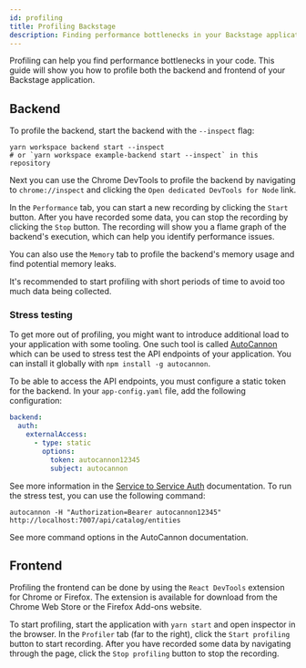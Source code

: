 ```yaml
---
id: profiling
title: Profiling Backstage
description: Finding performance bottlenecks in your Backstage application
---
```


Profiling can help you find performance bottlenecks in your code. This guide will show you how to profile
both the backend and frontend of your Backstage application.

## Backend

To profile the backend, start the backend with the `--inspect` flag:

```shell
yarn workspace backend start --inspect
# or `yarn workspace example-backend start --inspect` in this repository
```

Next you can use the Chrome DevTools to profile the backend by navigating to `chrome://inspect` and
clicking the `Open dedicated DevTools for Node` link.

In the `Performance` tab, you can start a new recording by clicking the `Start` button. After you
have recorded some data, you can stop the recording by clicking the `Stop` button. The recording
will show you a flame graph of the backend's execution, which can help you identify performance issues.

You can also use the `Memory` tab to profile the backend's memory usage and find potential memory leaks.

It's recommended to start profiling with short periods of time to avoid too much data being collected.

### Stress testing

To get more out of profiling, you might want to introduce additional load to your application with some tooling.
One such tool is called [AutoCannon](https://www.npmjs.com/package/autocannon) which can be used to stress test the
API endpoints of your application. You can install it globally with `npm install -g autocannon`.

To be able to access the API endpoints, you must configure a static token for the backend. In your
`app-config.yaml` file, add the following configuration:

```yaml
backend:
  auth:
    externalAccess:
      - type: static
        options:
          token: autocannon12345
          subject: autocannon
```

See more information in the [Service to Service Auth](../../auth/service-to-service-auth.md) documentation.
To run the stress test, you can use the following command:

```shell
autocannon -H "Authorization=Bearer autocannon12345" http://localhost:7007/api/catalog/entities
```

See more command options in the AutoCannon documentation.

## Frontend

Profiling the frontend can be done by using the `React DevTools` extension for Chrome or Firefox.
The extension is available for download from the Chrome Web Store or the Firefox Add-ons website.

To start profiling, start the application with `yarn start` and open inspector in the browser. In the
`Profiler` tab (far to the right), click the `Start profiling` button to start recording. After
you have recorded some data by navigating through the page, click the `Stop profiling` button to stop the recording.
